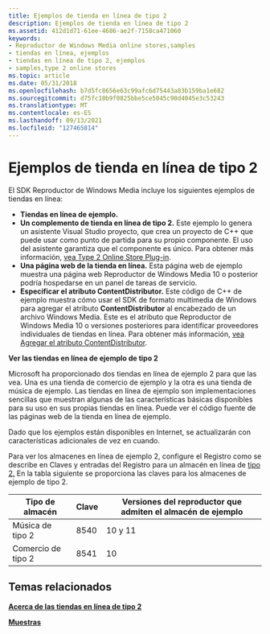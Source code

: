 ```yaml
---
title: Ejemplos de tienda en línea de tipo 2
description: Ejemplos de tienda en línea de tipo 2
ms.assetid: 412d1d71-61ee-4686-ae2f-7158ca471060
keywords:
- Reproductor de Windows Media online stores,samples
- tiendas en línea, ejemplos
- tiendas en línea de tipo 2, ejemplos
- samples,type 2 online stores
ms.topic: article
ms.date: 05/31/2018
ms.openlocfilehash: b7d5fc8656e63c99afc6d75443a83b159ba1e682
ms.sourcegitcommit: d75fc10b9f0825bbe5ce5045c90d4045e3c53243
ms.translationtype: MT
ms.contentlocale: es-ES
ms.lasthandoff: 09/13/2021
ms.locfileid: "127465814"
---
```

# <a name="type-2-online-store-samples"></a>Ejemplos de tienda en línea de tipo 2

El SDK Reproductor de Windows Media incluye los siguientes ejemplos de tiendas en línea:

-   **Tiendas en línea de ejemplo.**
-   **Un complemento de tienda en línea de tipo 2.** Este ejemplo lo genera un asistente Visual Studio proyecto, que crea un proyecto de C++ que puede usar como punto de partida para su propio componente. El uso del asistente garantiza que el componente es único. Para obtener más información, [vea Type 2 Online Store Plug-in](type-2-online-store-plug-in.md).
-   **Una página web de la tienda en línea.** Esta página web de ejemplo muestra una página web Reproductor de Windows Media 10 o posterior podría hospedarse en un panel de tareas de servicio.
-   **Especificar el atributo ContentDistributor.** Este código de C++ de ejemplo muestra cómo usar el SDK de formato multimedia de Windows para agregar el atributo **ContentDistributor** al encabezado de un archivo Windows Media. Este es el atributo que Reproductor de Windows Media 10 o versiones posteriores para identificar proveedores individuales de tiendas en línea. Para obtener más información, [vea Agregar el atributo ContentDistributor](adding-the-contentdistributor-attribute.md).

**Ver las tiendas en línea de ejemplo de tipo 2**

Microsoft ha proporcionado dos tiendas en línea de ejemplo 2 para que las vea. Una es una tienda de comercio de ejemplo y la otra es una tienda de música de ejemplo. Las tiendas en línea de ejemplo son implementaciones sencillas que muestran algunas de las características básicas disponibles para su uso en sus propias tiendas en línea. Puede ver el código fuente de las páginas web de la tienda en línea de ejemplo.

Dado que los ejemplos están disponibles en Internet, se actualizarán con características adicionales de vez en cuando.

Para ver los almacenes en línea de ejemplo 2, configure el Registro como se describe en Claves y entradas del Registro para un almacén en línea de [tipo 2.](registry-keys-and-entries-for-a-type-2-online-store.md) En la tabla siguiente se proporciona las claves para los almacenes de ejemplo de tipo 2.



| Tipo de almacén      | Clave  | Versiones del reproductor que admiten el almacén de ejemplo |
|-----------------|------|-----------------------------------------------|
| Música de tipo 2    | 8540 | 10 y 11                                     |
| Comercio de tipo 2 | 8541 | 10                                            |



 

## <a name="related-topics"></a>Temas relacionados

<dl> <dt>

[**Acerca de las tiendas en línea de tipo 2**](about-type-2-online-stores.md)
</dt> <dt>

[**Muestras**](samples.md)
</dt> </dl>

 

 





